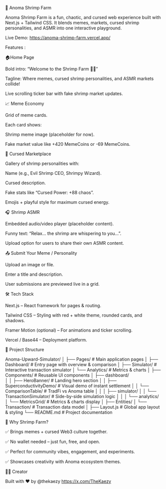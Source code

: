 🦐 Anoma Shrimp Farm

Anoma Shrimp Farm is a fun, chaotic, and cursed web experience built with Next.js + Tailwind CSS.
It blends memes, markets, cursed shrimp personalities, and ASMR into one interactive playground.

Live Demo: https://anoma-shrimp-farm.vercel.app/

Features :

🏠Home Page

Bold intro: “Welcome to the Shrimp Farm 🦐💸”

Tagline: Where memes, cursed shrimp personalities, and ASMR markets collide!

Live scrolling ticker bar with fake shrimp market updates.

📈 Meme Economy

Grid of meme cards.

Each card shows:

Shrimp meme image (placeholder for now).

Fake market value like +420 MemeCoins or -69 MemeCoins.

🦐 Cursed Marketplace

Gallery of shrimp personalities with:

Name (e.g., Evil Shrimp CEO, Shrimpy Wizard).

Cursed description.

Fake stats like “Cursed Power: +88 chaos”.

Emojis + playful style for maximum cursed energy.

🎧 Shrimp ASMR

Embedded audio/video player (placeholder content).

Funny text: “Relax… the shrimp are whispering to you…”.

Upload option for users to share their own ASMR content.

📤 Submit Your Meme / Personality

Upload an image or file.

Enter a title and description.

User submissions are previewed live in a grid.

🛠️ Tech Stack

Next.js – React framework for pages & routing.

Tailwind CSS – Styling with red + white theme, rounded cards, and shadows.

Framer Motion (optional) – For animations and ticker scrolling.

Vercel / Base44 – Deployment platform.

📂 Project Structure

Anoma-Upward-Simulator/
│
├── Pages/                # Main application pages
│   ├── Dashboard/        # Entry page with overview & comparison
│   ├── Simulator/        # Interactive transaction simulator
│   └── Analytics/        # Metrics & charts
│
├── Components/           # Reusable UI components
│   ├── dashboard/        
│   │   ├── HeroBanner/            # Landing hero section
│   │   ├── SuperconductivityDemo/ # Visual demo of instant settlement
│   │   └── ComparisonTable/       # TradFi vs Anoma table
│   │
│   ├── simulator/
│   │   └── TransactionSimulator/  # Side-by-side simulation logic
│   │
│   └── analytics/
│       └── MetricsGrid/           # Metrics & charts display
│
├── Entities/
│   └── Transaction/      # Transaction data model
│
├── Layout.js             # Global app layout & styling
└── README.md             # Project documentation


🌟 Why Shrimp Farm?

✅ Brings memes + cursed Web3 culture together.

✅ No wallet needed – just fun, free, and open.

✅ Perfect for community vibes, engagement, and experiments.

✅ Showcases creativity with Anoma ecosystem themes.

👨‍💻 Creator

Built with ❤️ by @thekaezy  https://x.com/TheKaezy
